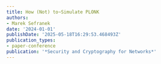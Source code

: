 ```yaml
---
title: How (Not) to~Simulate PLONK
authors:
- Marek Sefranek
date: '2024-01-01'
publishDate: '2025-05-18T16:29:53.468493Z'
publication_types:
- paper-conference
publication: '*Security and Cryptography for Networks*'
---
```

